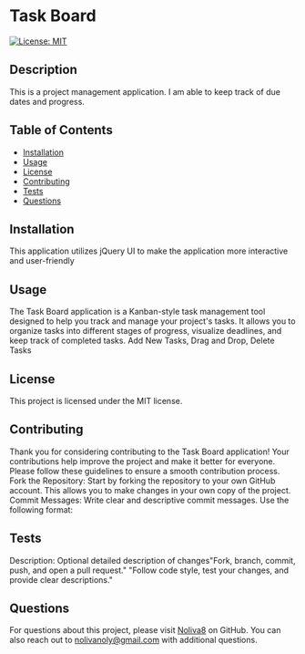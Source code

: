 # Task Board

[![License: MIT](https://img.shields.io/badge/License-MIT-yellow.svg)](https://opensource.org/licenses/MIT)

## Description
This is a project management application. I am able to keep track of due dates and progress. 

## Table of Contents
- [Installation](#installation)
- [Usage](#usage)
- [License](#license)
- [Contributing](#contributing)
- [Tests](#tests)
- [Questions](#questions)

## Installation
This application utilizes jQuery UI to make the application more interactive and user-friendly

## Usage
The Task Board application is a Kanban-style task management tool designed to help you track and manage your project's tasks. It allows you to organize tasks into different stages of progress, visualize deadlines, and keep track of completed tasks. Add New Tasks, Drag and Drop, Delete Tasks

## License

This project is licensed under the MIT license.

## Contributing
Thank you for considering contributing to the Task Board application! Your contributions help improve the project and make it better for everyone. Please follow these guidelines to ensure a smooth contribution process. Fork the Repository: Start by forking the repository to your own GitHub account. This allows you to make changes in your own copy of the project. Commit Messages: Write clear and descriptive commit messages. Use the following format:

## Tests
Description: Optional detailed description of changes"Fork, branch, commit, push, and open a pull request." "Follow code style, test your changes, and provide clear descriptions."

## Questions
For questions about this project, please visit [Noliva8](https://github.com/Noliva8) on GitHub.
You can also reach out to nolivanoly@gmail.com with additional questions.
